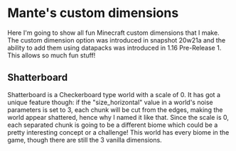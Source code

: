 # Mante's custom dimensions
Here I'm going to show all fun Minecraft custom dimensions that I make. The custom dimension option was introduced in snapshot 20w21a and the ability to add them using datapacks was introduced in 1.16 Pre-Release 1. This allows so much fun stuff!

## Shatterboard
Shatterboard is a Checkerboard type world with a scale of 0. It has got a unique feature though: if the "size_horizontal" value in a world's noise parameters is set to 3, each chunk will be cut from the edges, making the world appear shattered, hence why I named it like that. Since the scale is 0, each separated chunk is going to be a different biome which could be a pretty interesting concept or a challenge! This world has every biome in the game, though there are still the 3 vanilla dimensions. 
